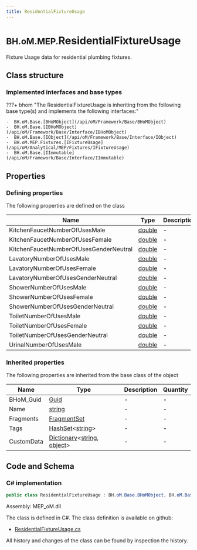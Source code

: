 ```yaml
---
title: ResidentialFixtureUsage
---
```


# <small>BH.oM.MEP.</small>**ResidentialFixtureUsage**

Fixture Usage data for residential plumbing fixtures.

## Class structure

### Implemented interfaces and base types

???+ bhom "The ResidentialFixtureUsage is inheriting from the following base type(s) and implements the following interfaces:"

    -  BH.oM.Base.[BHoMObject](/api/oM/Framework/Base/BHoMObject)
    -  BH.oM.Base.[IBHoMObject](/api/oM/Framework/Base/Interface/IBHoMObject)
    -  BH.oM.Base.[IObject](/api/oM/Framework/Base/Interface/IObject)
    -  BH.oM.MEP.Fixtures.[IFixtureUsage](/api/oM/Analytical/MEP/Fixtures/IFixtureUsage)
    -  BH.oM.Base.[IImmutable](/api/oM/Framework/Base/Interface/IImmutable)


## Properties



### Defining properties

The following properties are defined on the class

| Name             | Type             | Description      | Quantity         |
|------------------|------------------|------------------|------------------|
| KitchenFaucetNumberOfUsesMale | [double](https://learn.microsoft.com/en-us/dotnet/api/System.Double?view=netstandard-2.0) | - | - |
| KitchenFaucetNumberOfUsesFemale | [double](https://learn.microsoft.com/en-us/dotnet/api/System.Double?view=netstandard-2.0) | - | - |
| KitchenFaucetNumberOfUsesGenderNeutral | [double](https://learn.microsoft.com/en-us/dotnet/api/System.Double?view=netstandard-2.0) | - | - |
| LavatoryNumberOfUsesMale | [double](https://learn.microsoft.com/en-us/dotnet/api/System.Double?view=netstandard-2.0) | - | - |
| LavatoryNumberOfUsesFemale | [double](https://learn.microsoft.com/en-us/dotnet/api/System.Double?view=netstandard-2.0) | - | - |
| LavatoryNumberOfUsesGenderNeutral | [double](https://learn.microsoft.com/en-us/dotnet/api/System.Double?view=netstandard-2.0) | - | - |
| ShowerNumberOfUsesMale | [double](https://learn.microsoft.com/en-us/dotnet/api/System.Double?view=netstandard-2.0) | - | - |
| ShowerNumberOfUsesFemale | [double](https://learn.microsoft.com/en-us/dotnet/api/System.Double?view=netstandard-2.0) | - | - |
| ShowerNumberOfUsesGenderNeutral | [double](https://learn.microsoft.com/en-us/dotnet/api/System.Double?view=netstandard-2.0) | - | - |
| ToiletNumberOfUsesMale | [double](https://learn.microsoft.com/en-us/dotnet/api/System.Double?view=netstandard-2.0) | - | - |
| ToiletNumberOfUsesFemale | [double](https://learn.microsoft.com/en-us/dotnet/api/System.Double?view=netstandard-2.0) | - | - |
| ToiletNumberOfUsesGenderNeutral | [double](https://learn.microsoft.com/en-us/dotnet/api/System.Double?view=netstandard-2.0) | - | - |
| UrinalNumberOfUsesMale | [double](https://learn.microsoft.com/en-us/dotnet/api/System.Double?view=netstandard-2.0) | - | - |


### Inherited properties
The following properties are inherited from the base class of the object

| Name             | Type             | Description      | Quantity         |
|------------------|------------------|------------------|------------------|
| BHoM_Guid | [Guid](https://learn.microsoft.com/en-us/dotnet/api/System.Guid?view=netstandard-2.0) | - | - |
| Name | [string](https://learn.microsoft.com/en-us/dotnet/api/System.String?view=netstandard-2.0) | - | - |
| Fragments | [FragmentSet](/api/oM/Framework/Base/FragmentSet) | - | - |
| Tags | [HashSet](https://learn.microsoft.com/en-us/dotnet/api/System.Collections.Generic.HashSet-1?view=netstandard-2.0)&lt;[string](https://learn.microsoft.com/en-us/dotnet/api/System.String?view=netstandard-2.0)&gt; | - | - |
| CustomData | [Dictionary](https://learn.microsoft.com/en-us/dotnet/api/System.Collections.Generic.Dictionary-2?view=netstandard-2.0)&lt;[string](https://learn.microsoft.com/en-us/dotnet/api/System.String?view=netstandard-2.0), [object](https://learn.microsoft.com/en-us/dotnet/api/System.Object?view=netstandard-2.0)&gt; | - | - |


## Code and Schema

### C# implementation

``` C# title="C#"
public class ResidentialFixtureUsage : BH.oM.Base.BHoMObject, BH.oM.Base.IBHoMObject, BH.oM.Base.IObject, BH.oM.MEP.Fixtures.IFixtureUsage, BH.oM.Base.IImmutable
```

Assembly: MEP_oM.dll

The class is defined in C#. The class definition is available on github:

- [ResidentialFixtureUsage.cs](https://github.com/BHoM/BHoM/blob/develop/MEP_oM/Fixtures\ResidentialFixtureUsage.cs)

All history and changes of the class can be found by inspection the history.
